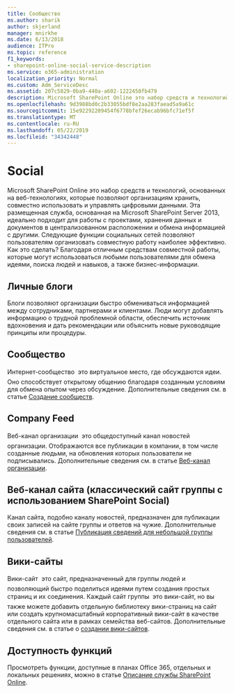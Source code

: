 ```yaml
---
title: Сообщество
ms.author: sharik
author: skjerland
manager: mnirkhe
ms.date: 6/13/2018
audience: ITPro
ms.topic: reference
f1_keywords:
- sharepoint-online-social-service-description
ms.service: o365-administration
localization_priority: Normal
ms.custom: Adm_ServiceDesc
ms.assetid: 207c5829-0ba9-440a-a602-1222458fb479
description: Microsoft SharePoint Online это набор средств и технологий, основанных на веб-технологиях, которые позволяют организациям хранить, совместно использовать и управлять цифровыми данными. Эта размещенная служба, основанная на Microsoft SharePoint Server 2013, идеально подходит для работы с проектами, хранения данных и документов в централизованном расположении и обмена информацией с другими. Следующие функции социальных сетей позволяют пользователям организовать совместную работу наиболее эффективно. Как это сделать? Благодаря отличным средствам совместной работы, которые могут использоваться любыми пользователями для обмена идеями, поиска людей и навыков, а также бизнес-информации.
ms.openlocfilehash: 9d3988bd0c2b33855bdf8e2aa283faead5a9a61c
ms.sourcegitcommit: 15e92292209454f6778bfef26ecab96bfc71ef5f
ms.translationtype: MT
ms.contentlocale: ru-RU
ms.lasthandoff: 05/22/2019
ms.locfileid: "34342448"
---
```

# <a name="social"></a>Social

Microsoft SharePoint Online это набор средств и технологий, основанных на веб-технологиях, которые позволяют организациям хранить, совместно использовать и управлять цифровыми данными. Эта размещенная служба, основанная на Microsoft SharePoint Server 2013, идеально подходит для работы с проектами, хранения данных и документов в централизованном расположении и обмена информацией с другими. Следующие функции социальных сетей позволяют пользователям организовать совместную работу наиболее эффективно. Как это сделать? Благодаря отличным средствам совместной работы, которые могут использоваться любыми пользователями для обмена идеями, поиска людей и навыков, а также бизнес-информации. 
  
## <a name="personal-blogs"></a>Личные блоги
<a name="bkmk_Blogs"> </a>

Блоги позволяют организации быстро обмениваться информацией между сотрудниками, партнерами и клиентами. Люди могут добавлять информацию о трудной проблемной области, обеспечить источник вдохновения и дать рекомендации или объяснить новые руководящие принципы или процедуры.
  
## <a name="community"></a>Сообщество
<a name="bkmk_Community"> </a>

Интернет-сообщество  это виртуальное место, где обсуждаются идеи. Оно способствует открытому общению благодаря созданным условиям для обмена опытом через обсуждение. Дополнительные сведения см. в статье [Создание сообществ](https://go.microsoft.com/fwlink/p/?LinkId=271061).
  
## <a name="company-feed"></a>Company Feed
<a name="bkmk_CompanyFeed"> </a>

Веб-канал организации  это общедоступный канал новостей организации. Отображаются все публикации в компании, в том числе созданные людьми, на обновления которых пользователи не подписывались. Дополнительные сведения см. в статье [Веб-канал организации](https://go.microsoft.com/fwlink/p/?LinkId=271062).
  
## <a name="site-feed-classic-team-site-using-sharepoint-social"></a>Веб-канал сайта (классический сайт группы с использованием SharePoint Social)
<a name="bkmk_SiteFeed"> </a>

Канал сайта, подобно каналу новостей, предназначен для публикации своих записей на сайте группы и ответов на чужие. Дополнительные сведения см. в статье [Публикация сведений для небольшой группы пользователей](https://go.microsoft.com/fwlink/p/?LinkId=271071).
  
## <a name="wikis"></a>Вики-сайты
<a name="bkmk_Wikis"> </a>

Вики-сайт  это сайт, предназначенный для группы людей и позволяющий быстро поделиться идеями путем создания простых страниц и их соединения. Каждый сайт группы  это вики-сайт, но вы также можете добавить отдельную библиотеку вики-страниц на сайт или создать крупномасштабный корпоративный вики-сайт в качестве отдельного сайта или в рамках семейства веб-сайтов. Дополнительные сведения см. в статье о [создании вики-сайтов](https://go.microsoft.com/fwlink/p/?LinkId=271358).
  
## <a name="feature-availability"></a>Доступность функций
<a name="bkmk_Wikis"> </a>

Просмотреть функции, доступные в планах Office 365, отдельных и локальных решениях, можно в статье [Описание службы SharePoint Online](sharepoint-online-service-description.md).
  

